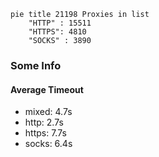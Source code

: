 
```mermaid
pie title 21198 Proxies in list
    "HTTP" : 15511
    "HTTPS": 4810
    "SOCKS" : 3890
```

### Some Info
#### Average Timeout

- mixed: 4.7s
- http: 2.7s
- https: 7.7s
- socks: 6.4s